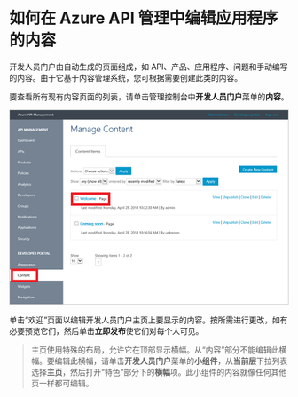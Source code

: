 <properties pageTitle="如何在 Azure API 管理中编辑应用程序的内容" metaKeywords="" description="如何在 Azure API 管理中编辑应用程序的内容。" metaCanonical="" services="" documentationCenter="API Management" title="如何在 Azure API 管理中编辑应用程序的内容" authors="sdanie" solutions="" manager="" editor="" />
<tags ms.service=""
    ms.date=""
    wacn.date=""
    />

# 如何在 Azure API 管理中编辑应用程序的内容

开发人员门户由自动生成的页面组成，如 API、产品、应用程序、问题和手动编写的内容。由于它基于内容管理系统，您可根据需要创建此类的内容。

要查看所有现有内容页面的列表，请单击管理控制台中**开发人员门户**菜单的**内容**。

![管理内容][管理内容]

单击“欢迎”页面以编辑开发人员门户主页上要显示的内容。按所需进行更改，如有必要预览它们，然后单击**立即发布**使它们对每个人可见。

> 主页使用特殊的布局，允许它在顶部显示横幅。从“内容”部分不能编辑此横幅。要编辑此横幅，请单击**开发人员门户**菜单的**小组件**，从**当前层**下拉列表选择**主页**，然后打开“特色”部分下的**横幅**项。此小组件的内容就像任何其他页一样都可编辑。

  [管理内容]: ./media/api-management-howto-edit-contents-of-page/api-management-customization-manage-content.png
